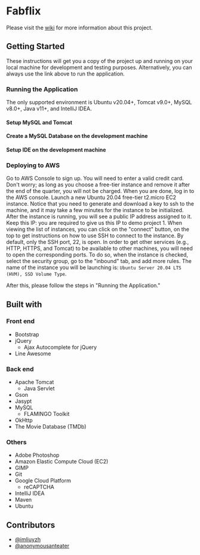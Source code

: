 # Fabflix
Please visit the [wiki](https://github.com/imliuyzh/fabflix/wiki) for more information about this project.

## Getting Started
These instructions will get you a copy of the project up and running on your local machine for development and testing purposes. Alternatively, you can always use the link above to run the application.

### Running the Application
The only supported environment is Ubuntu v20.04+, Tomcat v9.0+, MySQL v8.0+, Java v11+, and IntelliJ IDEA.

#### Setup MySQL and Tomcat

#### Create a MySQL Database on the development machine

#### Setup IDE on the development machine

### Deploying to AWS
Go to AWS Console to sign up. You will need to enter a valid credit card. Don't worry; as long as you choose a free-tier instance and remove it after the end of the quarter, you will not be charged. When you are done, log in to the AWS console.
Launch a new Ubuntu 20.04 free-tier t2.micro EC2 instance. Notice that you need to generate and download a key to ssh to the machine, and it may take a few minutes for the instance to be initialized.
After the instance is running, you will see a public IP address assigned to it. Keep this IP: you are required to give us this IP to demo project 1.
When viewing the list of instances, you can click on the "connect" button, on the top to get instructions on how to use SSH to connect to the instance. By default, only the SSH port, 22, is open. In order to get other services (e.g., HTTP, HTTPS, and Tomcat) to be available to other machines, you will need to open the corresponding ports. To do so, when the instance is checked, select the security group, go to the "inbound" tab, and add more rules.
The name of the instance you will be launching is: `Ubuntu Server 20.04 LTS (HVM), SSD Volume Type`.

After this, please follow the steps in "Running the Application."

## Built with
### Front end
+ Bootstrap
+ jQuery
  + Ajax Autocomplete for jQuery
+ Line Awesome

### Back end
+ Apache Tomcat
  + Java Servlet
+ Gson
+ Jasypt
+ MySQL
  + FLAMINGO Toolkit
+ OkHttp
+ The Movie Database (TMDb)

### Others
+ Adobe Photoshop
+ Amazon Elastic Compute Cloud (EC2)
+ GIMP
+ Git
+ Google Cloud Platform
  + reCAPTCHA
+ IntelliJ IDEA
+ Maven
+ Ubuntu

## Contributors
+ [@imliuyzh](https://github.com/imliuyzh)
+ [@anonymousanteater](https://github.com/anonymousanteater)
